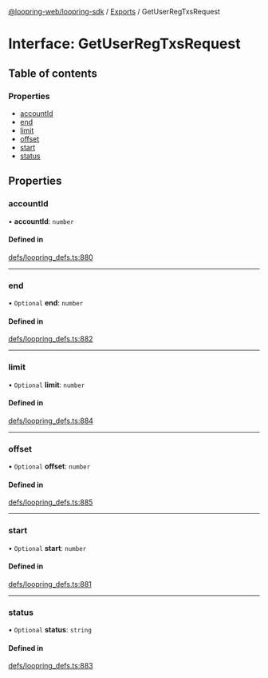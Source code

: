 [@loopring-web/loopring-sdk](../README.md) / [Exports](../modules.md) / GetUserRegTxsRequest

# Interface: GetUserRegTxsRequest

## Table of contents

### Properties

- [accountId](GetUserRegTxsRequest.md#accountid)
- [end](GetUserRegTxsRequest.md#end)
- [limit](GetUserRegTxsRequest.md#limit)
- [offset](GetUserRegTxsRequest.md#offset)
- [start](GetUserRegTxsRequest.md#start)
- [status](GetUserRegTxsRequest.md#status)

## Properties

### accountId

• **accountId**: `number`

#### Defined in

[defs/loopring_defs.ts:880](https://github.com/Loopring/loopring_sdk/blob/4fed49a/src/defs/loopring_defs.ts#L880)

___

### end

• `Optional` **end**: `number`

#### Defined in

[defs/loopring_defs.ts:882](https://github.com/Loopring/loopring_sdk/blob/4fed49a/src/defs/loopring_defs.ts#L882)

___

### limit

• `Optional` **limit**: `number`

#### Defined in

[defs/loopring_defs.ts:884](https://github.com/Loopring/loopring_sdk/blob/4fed49a/src/defs/loopring_defs.ts#L884)

___

### offset

• `Optional` **offset**: `number`

#### Defined in

[defs/loopring_defs.ts:885](https://github.com/Loopring/loopring_sdk/blob/4fed49a/src/defs/loopring_defs.ts#L885)

___

### start

• `Optional` **start**: `number`

#### Defined in

[defs/loopring_defs.ts:881](https://github.com/Loopring/loopring_sdk/blob/4fed49a/src/defs/loopring_defs.ts#L881)

___

### status

• `Optional` **status**: `string`

#### Defined in

[defs/loopring_defs.ts:883](https://github.com/Loopring/loopring_sdk/blob/4fed49a/src/defs/loopring_defs.ts#L883)
